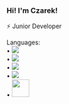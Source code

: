 ### Hi! I'm Czarek!

⚡ Junior Developer


Languages:<br>
• <img src="https://camo.githubusercontent.com/286e138a47d909009a111af76b0aff5d5966cbdafb67bad6b2772005b0af58a4/68747470733a2f2f696d672e736869656c64732e696f2f62616467652f2d6a6176612d4533344138363f7374796c653d666c6174266c6f676f3d6a617661"><br>
• <img src="https://camo.githubusercontent.com/2fad14d202b24de54ef28fb28fc41b3fe661fc22ca72ab6045ed280d277bb536/68747470733a2f2f696d672e736869656c64732e696f2f62616467652f2d48544d4c352d4533344632363f7374796c653d666c6174266c6f676f3d68746d6c35266c6f676f436f6c6f723d7768697465"><br>
• <img src="https://camo.githubusercontent.com/08e3417e303c538f8e6007ab74f879c47fcce09ab7d874cd6cc9c0fb88219021/68747470733a2f2f696d672e736869656c64732e696f2f62616467652f2d435353332d3135373242363f7374796c653d666c6174266c6f676f3d63737333"><br>
• <img src="https://camo.githubusercontent.com/9c97b01179d0df1457f3fa3cf98c100ac95cccf9cf106d826d935901c9c62501/68747470733a2f2f696d672e736869656c64732e696f2f62616467652f2d4d7953514c2d626c61636b3f7374796c653d666c6174266c6f676f3d6d7973716c"><br>
• <img src="https://i.imgur.com/Piw1Ap1.png" width="40px" height="40">
